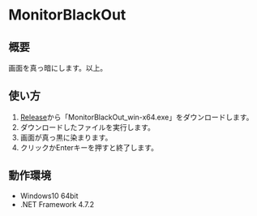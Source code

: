 # MonitorBlackOut

## 概要

画面を真っ暗にします。以上。

## 使い方

1. [Release](https://github.com/RiSE-TaN/MonitorBlackOut/releases)から「MonitorBlackOut_win-x64.exe」をダウンロードします。
2. ダウンロードしたファイルを実行します。
3. 画面が真っ黒に染まります。
4. クリックかEnterキーを押すと終了します。

## 動作環境

- Windows10 64bit
- .NET Framework 4.7.2
